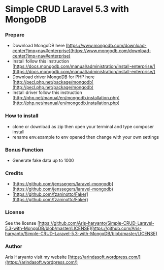 # Simple CRUD Laravel 5.3 with MongoDB

### Prepare
- Download MongoDB here [https://www.mongodb.com/download-center?jmp=nav#enterprise](https://www.mongodb.com/download-center?jmp=nav#enterprise)
- Install follow this instruction [https://docs.mongodb.com/manual/administration/install-enterprise/](https://docs.mongodb.com/manual/administration/install-enterprise/)
- Download driver MongoDB for PHP here [http://pecl.php.net/package/mongodb](http://pecl.php.net/package/mongodb)
- Install driver follow this instruction [http://php.net/manual/en/mongodb.installation.php](http://php.net/manual/en/mongodb.installation.php)

### How to install

- clone or download as zip then open your terminal and type composer install 
- rename env.example to env opened then change with your own settings

### Bonus Function

- Generate fake data up to 1000

### Credits

- [https://github.com/jenssegers/laravel-mongodb](https://github.com/jenssegers/laravel-mongodb)
- [https://github.com/fzaninotto/Faker](https://github.com/fzaninotto/Faker)

### License

See the license [https://github.com/Aris-haryanto/Simple-CRUD-Laravel-5.3-with-MongoDB/blob/master/LICENSE](https://github.com/Aris-haryanto/Simple-CRUD-Laravel-5.3-with-MongoDB/blob/master/LICENSE)

### Author

Aris Haryanto
visit my website [https://arindasoft.wordpress.com/](https://arindasoft.wordpress.com/)

